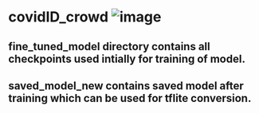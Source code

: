 # covidID_crowd  ![image](https://user-images.githubusercontent.com/11790686/84209024-e9432080-aa69-11ea-966d-fd39f88394f8.png)

## fine_tuned_model directory contains all checkpoints used intially for training of model.

## saved_model_new contains saved model after training which can be used for tflite conversion.
